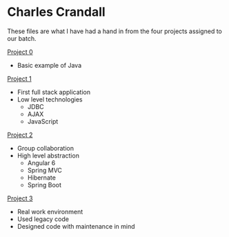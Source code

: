 # Charles Crandall
These files are what I have had a hand in from the four projects assigned to our batch. 

[Project 0](https://github.com/1808-Aug13-Java/batch-source/tree/Charles_Crandall/p0-Charles-Crandall)
- Basic example of Java

[Project 1](https://github.com/1808-Aug13-Java/batch-source/tree/Charles_Crandall/Project1)
- First full stack application
- Low level technologies
  - JDBC
  - AJAX
  - JavaScript

[Project 2](https://github.com/1808-Aug13-Java/batch-source/tree/Charles_Crandall/Project2)
- Group collaboration
- High level abstraction
  - Angular 6
  - Spring MVC
  - Hibernate
  - Spring Boot

[Project 3](https://github.com/revaturelabs/rideshare-client)
- Real work environment
- Used legacy code
- Designed code with maintenance in mind
